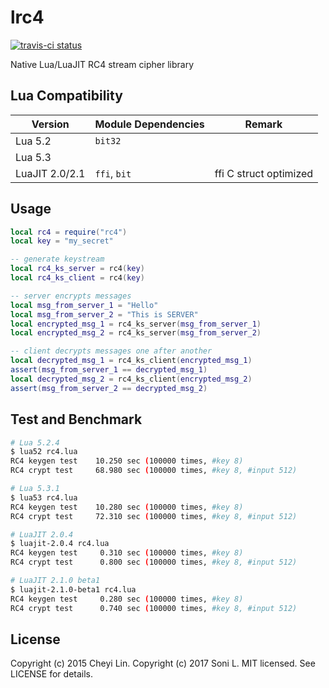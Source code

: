 lrc4
=====

[![travis-ci status](https://travis-ci.org/CheyiLin/lrc4.svg?branch=master)](https://travis-ci.org/CheyiLin/lrc4)

Native Lua/LuaJIT RC4 stream cipher library

## Lua Compatibility

| Version | Module Dependencies | Remark | 
| ------- | ------------------- | ------ |
| Lua 5.2 | `bit32` |  |
| Lua 5.3 |  |  |
| LuaJIT 2.0/2.1 | `ffi`, `bit` | ffi C struct optimized |

## Usage

```lua
local rc4 = require("rc4")
local key = "my_secret"

-- generate keystream
local rc4_ks_server = rc4(key)
local rc4_ks_client = rc4(key)

-- server encrypts messages
local msg_from_server_1 = "Hello"
local msg_from_server_2 = "This is SERVER"
local encrypted_msg_1 = rc4_ks_server(msg_from_server_1)
local encrypted_msg_2 = rc4_ks_server(msg_from_server_2) 

-- client decrypts messages one after another
local decrypted_msg_1 = rc4_ks_client(encrypted_msg_1)
assert(msg_from_server_1 == decrypted_msg_1)
local decrypted_msg_2 = rc4_ks_client(encrypted_msg_2)
assert(msg_from_server_2 == decrypted_msg_2)
```

## Test and Benchmark

```bash
# Lua 5.2.4
$ lua52 rc4.lua
RC4 keygen test    10.250 sec (100000 times, #key 8)
RC4 crypt test     68.980 sec (100000 times, #key 8, #input 512)

# Lua 5.3.1
$ lua53 rc4.lua
RC4 keygen test    10.280 sec (100000 times, #key 8)
RC4 crypt test     72.310 sec (100000 times, #key 8, #input 512)

# LuaJIT 2.0.4
$ luajit-2.0.4 rc4.lua
RC4 keygen test     0.310 sec (100000 times, #key 8)
RC4 crypt test      0.800 sec (100000 times, #key 8, #input 512)

# LuaJIT 2.1.0 beta1
$ luajit-2.1.0-beta1 rc4.lua
RC4 keygen test     0.280 sec (100000 times, #key 8)
RC4 crypt test      0.740 sec (100000 times, #key 8, #input 512)
```

## License

Copyright (c) 2015 Cheyi Lin.
Copyright (c) 2017 Soni L.
MIT licensed. See LICENSE for details.
